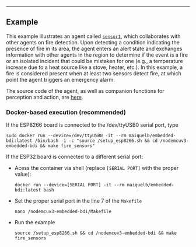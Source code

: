 ---
## Example

This example illustrates an agent called [`sensor1`](https://github.com/VitorFurio/nodemcuv3-embedded-bdi/blob/main/examples/fire_sensors/agentspeak.asl), which collaborates with other agents on fire detection. Upon detecting a condition indicating the presence of fire in its area, the agent enters an alert state and exchanges information with other agents in the region to determine if the event is a fire or an isolated incident that could be mistaken for one (e.g., a temperature increase due to a heat source like a stove, heater, etc.). In this example, a fire is considered present when at least two sensors detect fire, at which point the agent triggers an emergency alarm.

The source code of the agent, as well as companion functions for perception and action, are [here](https://github.com/VitorFurio/nodemcuv3-embedded-bdi/blob/main/examples/fire_sensors/).

### Docker-based execution (recommended)
If the ESP8266 board is connected to the /dev/ttyUSB0 serial port, type
```
sudo docker run --device=/dev/ttyUSB0 -it --rm maiquelb/embedded-bdi:latest /bin/bash -i -c "source /setup_esp8266.sh && cd /nodemcuv3-embedded-bdi && make fire_sensors"
```

If the ESP32 board is connected to a different serial port:
- Acess the container via shell (replace `[SERIAL PORT]` with the proper value):
  ```
  docker run --device=[SERIAL PORT] -it --rm maiquelb/embedded-bdi:latest bash
  ```
- Set the proper serial port in the line 7 of the `Makefile`
  ```
  nano /nodemcuv3-embedded-bdi/Makefile
  ```
- Run the example
  ```
  source /setup_esp8266.sh && cd /nodemcuv3-embedded-bdi && make fire_sensors
  ```
